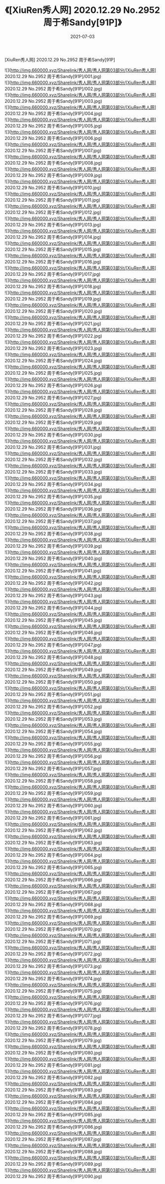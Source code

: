 ﻿---
layout: post
title:  《[XiuRen秀人网] 2020.12.29 No.2952 周于希Sandy[91P]》
date:   2021-07-03
img: http://img.660000.xyz/Sharelink/秀人网/秀人网第03部分/[XiuRen秀人网] 2020.12.29 No.2952 周于希Sandy[91P]/000.jpg
categories: [美女, 清纯, 唯美]
---

[XiuRen秀人网] 2020.12.29 No.2952 周于希Sandy[91P]

  ![](http://img.660000.xyz/Sharelink/秀人网/秀人网第03部分/[XiuRen秀人网] 2020.12.29 No.2952 周于希Sandy[91P]/001.jpg) <br> ![](http://img.660000.xyz/Sharelink/秀人网/秀人网第03部分/[XiuRen秀人网] 2020.12.29 No.2952 周于希Sandy[91P]/002.jpg) <br> ![](http://img.660000.xyz/Sharelink/秀人网/秀人网第03部分/[XiuRen秀人网] 2020.12.29 No.2952 周于希Sandy[91P]/003.jpg) <br> ![](http://img.660000.xyz/Sharelink/秀人网/秀人网第03部分/[XiuRen秀人网] 2020.12.29 No.2952 周于希Sandy[91P]/004.jpg) <br> ![](http://img.660000.xyz/Sharelink/秀人网/秀人网第03部分/[XiuRen秀人网] 2020.12.29 No.2952 周于希Sandy[91P]/005.jpg) <br> ![](http://img.660000.xyz/Sharelink/秀人网/秀人网第03部分/[XiuRen秀人网] 2020.12.29 No.2952 周于希Sandy[91P]/006.jpg) <br> ![](http://img.660000.xyz/Sharelink/秀人网/秀人网第03部分/[XiuRen秀人网] 2020.12.29 No.2952 周于希Sandy[91P]/007.jpg) <br> ![](http://img.660000.xyz/Sharelink/秀人网/秀人网第03部分/[XiuRen秀人网] 2020.12.29 No.2952 周于希Sandy[91P]/008.jpg) <br> ![](http://img.660000.xyz/Sharelink/秀人网/秀人网第03部分/[XiuRen秀人网] 2020.12.29 No.2952 周于希Sandy[91P]/009.jpg) <br> ![](http://img.660000.xyz/Sharelink/秀人网/秀人网第03部分/[XiuRen秀人网] 2020.12.29 No.2952 周于希Sandy[91P]/010.jpg) <br> ![](http://img.660000.xyz/Sharelink/秀人网/秀人网第03部分/[XiuRen秀人网] 2020.12.29 No.2952 周于希Sandy[91P]/011.jpg) <br> ![](http://img.660000.xyz/Sharelink/秀人网/秀人网第03部分/[XiuRen秀人网] 2020.12.29 No.2952 周于希Sandy[91P]/012.jpg) <br> ![](http://img.660000.xyz/Sharelink/秀人网/秀人网第03部分/[XiuRen秀人网] 2020.12.29 No.2952 周于希Sandy[91P]/013.jpg) <br> ![](http://img.660000.xyz/Sharelink/秀人网/秀人网第03部分/[XiuRen秀人网] 2020.12.29 No.2952 周于希Sandy[91P]/014.jpg) <br> ![](http://img.660000.xyz/Sharelink/秀人网/秀人网第03部分/[XiuRen秀人网] 2020.12.29 No.2952 周于希Sandy[91P]/015.jpg) <br> ![](http://img.660000.xyz/Sharelink/秀人网/秀人网第03部分/[XiuRen秀人网] 2020.12.29 No.2952 周于希Sandy[91P]/016.jpg) <br> ![](http://img.660000.xyz/Sharelink/秀人网/秀人网第03部分/[XiuRen秀人网] 2020.12.29 No.2952 周于希Sandy[91P]/017.jpg) <br> ![](http://img.660000.xyz/Sharelink/秀人网/秀人网第03部分/[XiuRen秀人网] 2020.12.29 No.2952 周于希Sandy[91P]/018.jpg) <br> ![](http://img.660000.xyz/Sharelink/秀人网/秀人网第03部分/[XiuRen秀人网] 2020.12.29 No.2952 周于希Sandy[91P]/019.jpg) <br> ![](http://img.660000.xyz/Sharelink/秀人网/秀人网第03部分/[XiuRen秀人网] 2020.12.29 No.2952 周于希Sandy[91P]/020.jpg) <br> ![](http://img.660000.xyz/Sharelink/秀人网/秀人网第03部分/[XiuRen秀人网] 2020.12.29 No.2952 周于希Sandy[91P]/021.jpg) <br> ![](http://img.660000.xyz/Sharelink/秀人网/秀人网第03部分/[XiuRen秀人网] 2020.12.29 No.2952 周于希Sandy[91P]/022.jpg) <br> ![](http://img.660000.xyz/Sharelink/秀人网/秀人网第03部分/[XiuRen秀人网] 2020.12.29 No.2952 周于希Sandy[91P]/023.jpg) <br> ![](http://img.660000.xyz/Sharelink/秀人网/秀人网第03部分/[XiuRen秀人网] 2020.12.29 No.2952 周于希Sandy[91P]/024.jpg) <br> ![](http://img.660000.xyz/Sharelink/秀人网/秀人网第03部分/[XiuRen秀人网] 2020.12.29 No.2952 周于希Sandy[91P]/025.jpg) <br> ![](http://img.660000.xyz/Sharelink/秀人网/秀人网第03部分/[XiuRen秀人网] 2020.12.29 No.2952 周于希Sandy[91P]/026.jpg) <br> ![](http://img.660000.xyz/Sharelink/秀人网/秀人网第03部分/[XiuRen秀人网] 2020.12.29 No.2952 周于希Sandy[91P]/027.jpg) <br> ![](http://img.660000.xyz/Sharelink/秀人网/秀人网第03部分/[XiuRen秀人网] 2020.12.29 No.2952 周于希Sandy[91P]/028.jpg) <br> ![](http://img.660000.xyz/Sharelink/秀人网/秀人网第03部分/[XiuRen秀人网] 2020.12.29 No.2952 周于希Sandy[91P]/029.jpg) <br> ![](http://img.660000.xyz/Sharelink/秀人网/秀人网第03部分/[XiuRen秀人网] 2020.12.29 No.2952 周于希Sandy[91P]/030.jpg) <br> ![](http://img.660000.xyz/Sharelink/秀人网/秀人网第03部分/[XiuRen秀人网] 2020.12.29 No.2952 周于希Sandy[91P]/031.jpg) <br> ![](http://img.660000.xyz/Sharelink/秀人网/秀人网第03部分/[XiuRen秀人网] 2020.12.29 No.2952 周于希Sandy[91P]/032.jpg) <br> ![](http://img.660000.xyz/Sharelink/秀人网/秀人网第03部分/[XiuRen秀人网] 2020.12.29 No.2952 周于希Sandy[91P]/033.jpg) <br> ![](http://img.660000.xyz/Sharelink/秀人网/秀人网第03部分/[XiuRen秀人网] 2020.12.29 No.2952 周于希Sandy[91P]/034.jpg) <br> ![](http://img.660000.xyz/Sharelink/秀人网/秀人网第03部分/[XiuRen秀人网] 2020.12.29 No.2952 周于希Sandy[91P]/035.jpg) <br> ![](http://img.660000.xyz/Sharelink/秀人网/秀人网第03部分/[XiuRen秀人网] 2020.12.29 No.2952 周于希Sandy[91P]/036.jpg) <br> ![](http://img.660000.xyz/Sharelink/秀人网/秀人网第03部分/[XiuRen秀人网] 2020.12.29 No.2952 周于希Sandy[91P]/037.jpg) <br> ![](http://img.660000.xyz/Sharelink/秀人网/秀人网第03部分/[XiuRen秀人网] 2020.12.29 No.2952 周于希Sandy[91P]/038.jpg) <br> ![](http://img.660000.xyz/Sharelink/秀人网/秀人网第03部分/[XiuRen秀人网] 2020.12.29 No.2952 周于希Sandy[91P]/039.jpg) <br> ![](http://img.660000.xyz/Sharelink/秀人网/秀人网第03部分/[XiuRen秀人网] 2020.12.29 No.2952 周于希Sandy[91P]/040.jpg) <br> ![](http://img.660000.xyz/Sharelink/秀人网/秀人网第03部分/[XiuRen秀人网] 2020.12.29 No.2952 周于希Sandy[91P]/041.jpg) <br> ![](http://img.660000.xyz/Sharelink/秀人网/秀人网第03部分/[XiuRen秀人网] 2020.12.29 No.2952 周于希Sandy[91P]/042.jpg) <br> ![](http://img.660000.xyz/Sharelink/秀人网/秀人网第03部分/[XiuRen秀人网] 2020.12.29 No.2952 周于希Sandy[91P]/043.jpg) <br> ![](http://img.660000.xyz/Sharelink/秀人网/秀人网第03部分/[XiuRen秀人网] 2020.12.29 No.2952 周于希Sandy[91P]/044.jpg) <br> ![](http://img.660000.xyz/Sharelink/秀人网/秀人网第03部分/[XiuRen秀人网] 2020.12.29 No.2952 周于希Sandy[91P]/045.jpg) <br> ![](http://img.660000.xyz/Sharelink/秀人网/秀人网第03部分/[XiuRen秀人网] 2020.12.29 No.2952 周于希Sandy[91P]/046.jpg) <br> ![](http://img.660000.xyz/Sharelink/秀人网/秀人网第03部分/[XiuRen秀人网] 2020.12.29 No.2952 周于希Sandy[91P]/047.jpg) <br> ![](http://img.660000.xyz/Sharelink/秀人网/秀人网第03部分/[XiuRen秀人网] 2020.12.29 No.2952 周于希Sandy[91P]/048.jpg) <br> ![](http://img.660000.xyz/Sharelink/秀人网/秀人网第03部分/[XiuRen秀人网] 2020.12.29 No.2952 周于希Sandy[91P]/049.jpg) <br> ![](http://img.660000.xyz/Sharelink/秀人网/秀人网第03部分/[XiuRen秀人网] 2020.12.29 No.2952 周于希Sandy[91P]/050.jpg) <br> ![](http://img.660000.xyz/Sharelink/秀人网/秀人网第03部分/[XiuRen秀人网] 2020.12.29 No.2952 周于希Sandy[91P]/051.jpg) <br> ![](http://img.660000.xyz/Sharelink/秀人网/秀人网第03部分/[XiuRen秀人网] 2020.12.29 No.2952 周于希Sandy[91P]/052.jpg) <br> ![](http://img.660000.xyz/Sharelink/秀人网/秀人网第03部分/[XiuRen秀人网] 2020.12.29 No.2952 周于希Sandy[91P]/053.jpg) <br> ![](http://img.660000.xyz/Sharelink/秀人网/秀人网第03部分/[XiuRen秀人网] 2020.12.29 No.2952 周于希Sandy[91P]/054.jpg) <br> ![](http://img.660000.xyz/Sharelink/秀人网/秀人网第03部分/[XiuRen秀人网] 2020.12.29 No.2952 周于希Sandy[91P]/055.jpg) <br> ![](http://img.660000.xyz/Sharelink/秀人网/秀人网第03部分/[XiuRen秀人网] 2020.12.29 No.2952 周于希Sandy[91P]/056.jpg) <br> ![](http://img.660000.xyz/Sharelink/秀人网/秀人网第03部分/[XiuRen秀人网] 2020.12.29 No.2952 周于希Sandy[91P]/057.jpg) <br> ![](http://img.660000.xyz/Sharelink/秀人网/秀人网第03部分/[XiuRen秀人网] 2020.12.29 No.2952 周于希Sandy[91P]/058.jpg) <br> ![](http://img.660000.xyz/Sharelink/秀人网/秀人网第03部分/[XiuRen秀人网] 2020.12.29 No.2952 周于希Sandy[91P]/059.jpg) <br> ![](http://img.660000.xyz/Sharelink/秀人网/秀人网第03部分/[XiuRen秀人网] 2020.12.29 No.2952 周于希Sandy[91P]/060.jpg) <br> ![](http://img.660000.xyz/Sharelink/秀人网/秀人网第03部分/[XiuRen秀人网] 2020.12.29 No.2952 周于希Sandy[91P]/061.jpg) <br> ![](http://img.660000.xyz/Sharelink/秀人网/秀人网第03部分/[XiuRen秀人网] 2020.12.29 No.2952 周于希Sandy[91P]/062.jpg) <br> ![](http://img.660000.xyz/Sharelink/秀人网/秀人网第03部分/[XiuRen秀人网] 2020.12.29 No.2952 周于希Sandy[91P]/063.jpg) <br> ![](http://img.660000.xyz/Sharelink/秀人网/秀人网第03部分/[XiuRen秀人网] 2020.12.29 No.2952 周于希Sandy[91P]/064.jpg) <br> ![](http://img.660000.xyz/Sharelink/秀人网/秀人网第03部分/[XiuRen秀人网] 2020.12.29 No.2952 周于希Sandy[91P]/065.jpg) <br> ![](http://img.660000.xyz/Sharelink/秀人网/秀人网第03部分/[XiuRen秀人网] 2020.12.29 No.2952 周于希Sandy[91P]/066.jpg) <br> ![](http://img.660000.xyz/Sharelink/秀人网/秀人网第03部分/[XiuRen秀人网] 2020.12.29 No.2952 周于希Sandy[91P]/067.jpg) <br> ![](http://img.660000.xyz/Sharelink/秀人网/秀人网第03部分/[XiuRen秀人网] 2020.12.29 No.2952 周于希Sandy[91P]/068.jpg) <br> ![](http://img.660000.xyz/Sharelink/秀人网/秀人网第03部分/[XiuRen秀人网] 2020.12.29 No.2952 周于希Sandy[91P]/069.jpg) <br> ![](http://img.660000.xyz/Sharelink/秀人网/秀人网第03部分/[XiuRen秀人网] 2020.12.29 No.2952 周于希Sandy[91P]/070.jpg) <br> ![](http://img.660000.xyz/Sharelink/秀人网/秀人网第03部分/[XiuRen秀人网] 2020.12.29 No.2952 周于希Sandy[91P]/071.jpg) <br> ![](http://img.660000.xyz/Sharelink/秀人网/秀人网第03部分/[XiuRen秀人网] 2020.12.29 No.2952 周于希Sandy[91P]/072.jpg) <br> ![](http://img.660000.xyz/Sharelink/秀人网/秀人网第03部分/[XiuRen秀人网] 2020.12.29 No.2952 周于希Sandy[91P]/073.jpg) <br> ![](http://img.660000.xyz/Sharelink/秀人网/秀人网第03部分/[XiuRen秀人网] 2020.12.29 No.2952 周于希Sandy[91P]/074.jpg) <br> ![](http://img.660000.xyz/Sharelink/秀人网/秀人网第03部分/[XiuRen秀人网] 2020.12.29 No.2952 周于希Sandy[91P]/075.jpg) <br> ![](http://img.660000.xyz/Sharelink/秀人网/秀人网第03部分/[XiuRen秀人网] 2020.12.29 No.2952 周于希Sandy[91P]/076.jpg) <br> ![](http://img.660000.xyz/Sharelink/秀人网/秀人网第03部分/[XiuRen秀人网] 2020.12.29 No.2952 周于希Sandy[91P]/077.jpg) <br> ![](http://img.660000.xyz/Sharelink/秀人网/秀人网第03部分/[XiuRen秀人网] 2020.12.29 No.2952 周于希Sandy[91P]/078.jpg) <br> ![](http://img.660000.xyz/Sharelink/秀人网/秀人网第03部分/[XiuRen秀人网] 2020.12.29 No.2952 周于希Sandy[91P]/079.jpg) <br> ![](http://img.660000.xyz/Sharelink/秀人网/秀人网第03部分/[XiuRen秀人网] 2020.12.29 No.2952 周于希Sandy[91P]/080.jpg) <br> ![](http://img.660000.xyz/Sharelink/秀人网/秀人网第03部分/[XiuRen秀人网] 2020.12.29 No.2952 周于希Sandy[91P]/081.jpg) <br> ![](http://img.660000.xyz/Sharelink/秀人网/秀人网第03部分/[XiuRen秀人网] 2020.12.29 No.2952 周于希Sandy[91P]/082.jpg) <br> ![](http://img.660000.xyz/Sharelink/秀人网/秀人网第03部分/[XiuRen秀人网] 2020.12.29 No.2952 周于希Sandy[91P]/083.jpg) <br> ![](http://img.660000.xyz/Sharelink/秀人网/秀人网第03部分/[XiuRen秀人网] 2020.12.29 No.2952 周于希Sandy[91P]/084.jpg) <br> ![](http://img.660000.xyz/Sharelink/秀人网/秀人网第03部分/[XiuRen秀人网] 2020.12.29 No.2952 周于希Sandy[91P]/085.jpg) <br> ![](http://img.660000.xyz/Sharelink/秀人网/秀人网第03部分/[XiuRen秀人网] 2020.12.29 No.2952 周于希Sandy[91P]/086.jpg) <br> ![](http://img.660000.xyz/Sharelink/秀人网/秀人网第03部分/[XiuRen秀人网] 2020.12.29 No.2952 周于希Sandy[91P]/087.jpg) <br> ![](http://img.660000.xyz/Sharelink/秀人网/秀人网第03部分/[XiuRen秀人网] 2020.12.29 No.2952 周于希Sandy[91P]/088.jpg) <br> ![](http://img.660000.xyz/Sharelink/秀人网/秀人网第03部分/[XiuRen秀人网] 2020.12.29 No.2952 周于希Sandy[91P]/089.jpg) <br> ![](http://img.660000.xyz/Sharelink/秀人网/秀人网第03部分/[XiuRen秀人网] 2020.12.29 No.2952 周于希Sandy[91P]/090.jpg) <br>